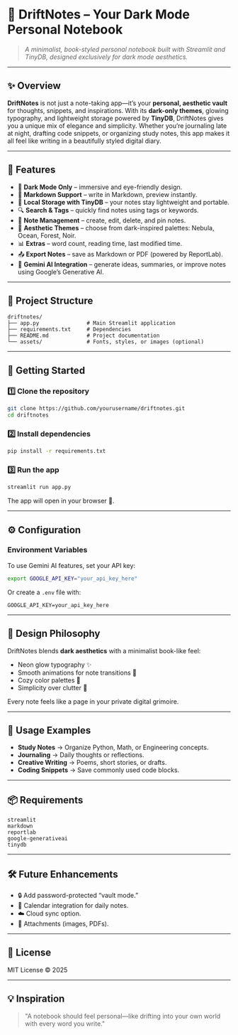# 🖤 DriftNotes – Your Dark Mode Personal Notebook

> *A minimalist, book-styled personal notebook built with Streamlit and TinyDB, designed exclusively for dark mode aesthetics.*

---

## ✨ Overview

**DriftNotes** is not just a note-taking app—it’s your **personal, aesthetic vault** for thoughts, snippets, and inspirations. With its **dark-only themes**, glowing typography, and lightweight storage powered by **TinyDB**, DriftNotes gives you a unique mix of elegance and simplicity. Whether you’re journaling late at night, drafting code snippets, or organizing study notes, this app makes it all feel like writing in a beautifully styled digital diary.

---

## 🌟 Features

* 🖤 **Dark Mode Only** – immersive and eye-friendly design.
* 📝 **Markdown Support** – write in Markdown, preview instantly.
* 📂 **Local Storage with TinyDB** – your notes stay lightweight and portable.
* 🔍 **Search & Tags** – quickly find notes using tags or keywords.
* 📑 **Note Management** – create, edit, delete, and pin notes.
* 🎨 **Aesthetic Themes** – choose from dark-inspired palettes: Nebula, Ocean, Forest, Noir.
* 📊 **Extras** – word count, reading time, last modified time.
* 📤 **Export Notes** – save as Markdown or PDF (powered by ReportLab).
* 🤖 **Gemini AI Integration** – generate ideas, summaries, or improve notes using Google’s Generative AI.

---

## 📂 Project Structure

```
driftnotes/
├── app.py               # Main Streamlit application
├── requirements.txt     # Dependencies
├── README.md            # Project documentation
└── assets/              # Fonts, styles, or images (optional)
```

---

## 🚀 Getting Started

### 1️⃣ Clone the repository

```bash
git clone https://github.com/yourusername/driftnotes.git
cd driftnotes
```

### 2️⃣ Install dependencies

```bash
pip install -r requirements.txt
```

### 3️⃣ Run the app

```bash
streamlit run app.py
```

The app will open in your browser 🌙.

---

## ⚙️ Configuration

### Environment Variables

To use Gemini AI features, set your API key:

```bash
export GOOGLE_API_KEY="your_api_key_here"
```

Or create a `.env` file with:

```
GOOGLE_API_KEY=your_api_key_here
```

---

## 🎨 Design Philosophy

DriftNotes blends **dark aesthetics** with a minimalist book-like feel:

* Neon glow typography ✨
* Smooth animations for note transitions 📜
* Cozy color palettes 🌌
* Simplicity over clutter 🌿

Every note feels like a page in your private digital grimoire.

---

## 📖 Usage Examples

* **Study Notes** → Organize Python, Math, or Engineering concepts.
* **Journaling** → Daily thoughts or reflections.
* **Creative Writing** → Poems, short stories, or drafts.
* **Coding Snippets** → Save commonly used code blocks.

---

## 📦 Requirements

```
streamlit
markdown
reportlab
google-generativeai
tinydb
```

---

## 🛠️ Future Enhancements

* 🔒 Add password-protected “vault mode.”
* 📅 Calendar integration for daily notes.
* ☁️ Cloud sync option.
* 📎 Attachments (images, PDFs).

---

## 📜 License

MIT License © 2025

---

## 💡 Inspiration

> "A notebook should feel personal—like drifting into your own world with every word you write."
